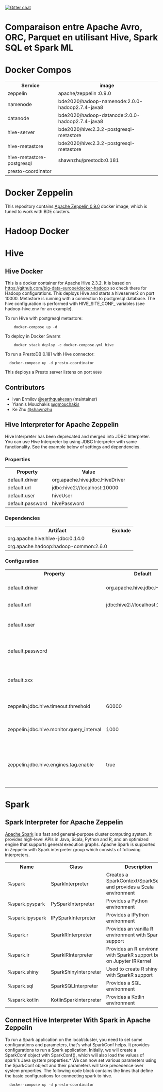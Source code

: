 [![Gitter chat](https://badges.gitter.im/gitterHQ/gitter.png)](https://gitter.im/big-data-europe/Lobby)

# Comparaison entre Apache Avro, ORC, Parquet en utilisant Hive, Spark SQL et Spark ML

# Docker Compos
<table class="table-configuration">
  <tr>
    <th>Service</th>
    <th>image</th>
  </tr>
  <tr>
    <td>zeppelin</td>
    <td>apache/zeppelin :0.9.0</td>
  </tr>
  <tr>
    <td>namenode</td>
    <td>bde2020/hadoop-namenode:2.0.0-hadoop2.7.4-java8</td>
  </tr>
  <tr>
    <td>datanode</td>
    <td>bde2020/hadoop-datanode:2.0.0-hadoop2.7.4-java8</td>
  </tr>
  <tr>
    <td>hive-server </td>
    <td>bde2020/hive:2.3.2-postgresql-metastore</td>
  </tr> 
    <tr>
    <td>hive-metastore </td>
    <td>bde2020/hive:2.3.2-postgresql-metastore</td>
  </tr>
      <tr>
    <td>hive-metastore-postgresql  </td>
    <td>shawnzhu/prestodb:0.181</td>
  </tr>
       <tr>
    <td>presto-coordinator  </td>
    <td></td>
  </tr>
</table>

# Docker Zeppelin

This repository contains [Apache Zeppelin 0.9.0](https://zeppelin.apache.org/) docker image, which is tuned to work with BDE clusters.

# Hadoop Docker


# Hive 
## Hive Docker
This is a docker container for Apache Hive 2.3.2. It is based on https://github.com/big-data-europe/docker-hadoop so check there for Hadoop configurations.
This deploys Hive and starts a hiveserver2 on port 10000.
Metastore is running with a connection to postgresql database.
The hive configuration is performed with HIVE_SITE_CONF_ variables (see hadoop-hive.env for an example).

To run Hive with postgresql metastore:
```
    docker-compose up -d
```

To deploy in Docker Swarm:
```
    docker stack deploy -c docker-compose.yml hive
```

To run a PrestoDB 0.181 with Hive connector:

```
  docker-compose up -d presto-coordinator
```

This deploys a Presto server listens on port `8080`
## Contributors
* Ivan Ermilov [@earthquakesan](https://github.com/earthquakesan) (maintainer)
* Yiannis Mouchakis [@gmouchakis](https://github.com/gmouchakis)
* Ke Zhu [@shawnzhu](https://github.com/shawnzhu)



## Hive Interpreter for Apache Zeppelin
Hive Interpreter has been deprecated and merged into JDBC Interpreter. 
You can use Hive Interpreter by using JDBC Interpreter with same functionality. 
See the example below of settings and dependencies.

### Properties
<table class="table-configuration">
  <tr>
    <th>Property</th>
    <th>Value</th>
  </tr>
  <tr>
    <td>default.driver</td>
    <td>org.apache.hive.jdbc.HiveDriver</td>
  </tr>
  <tr>
    <td>default.url</td>
    <td>jdbc:hive2://localhost:10000</td>
  </tr>
  <tr>
    <td>default.user</td>
    <td>hiveUser</td>
  </tr>
  <tr>
    <td>default.password</td>
    <td>hivePassword</td>
  </tr>
</table>

### Dependencies
<table class="table-configuration">
  <tr>
    <th>Artifact</th>
    <th>Exclude</th>
  </tr>
  <tr>
    <td>org.apache.hive:hive-jdbc:0.14.0</td>
    <td></td>
  </tr>
  <tr>
    <td>org.apache.hadoop:hadoop-common:2.6.0</td>
    <td></td>
  </tr>
</table>


### Configuration
<table class="table-configuration">
  <tr>
    <th>Property</th>
    <th>Default</th>
    <th>Description</th>
  </tr>
  <tr>
    <td>default.driver</td>
    <td>org.apache.hive.jdbc.HiveDriver</td>
    <td>Class path of JDBC driver</td>
  </tr>
  <tr>
    <td>default.url</td>
    <td>jdbc:hive2://localhost:10000</td>
    <td>Url for connection</td>
  </tr>
  <tr>
    <td>default.user</td>
    <td></td>
    <td><b>( Optional ) </b>Username of the connection</td>
  </tr>
  <tr>
    <td>default.password</td>
    <td></td>
    <td><b>( Optional ) </b>Password of the connection</td>
  </tr>
  <tr>
    <td>default.xxx</td>
    <td></td>
    <td><b>( Optional ) </b>Other properties used by the driver</td>
  </tr>
  <tr>
    <td>zeppelin.jdbc.hive.timeout.threshold</td>
    <td>60000</td>
    <td>Timeout for hive job timeout</td>
  </tr>
  <tr>
    <td>zeppelin.jdbc.hive.monitor.query_interval</td>
    <td>1000</td>
    <td>Query interval for hive statement</td>
  </tr>
  <tr>
    <td>zeppelin.jdbc.hive.engines.tag.enable</td>
    <td>true</td>
    <td>Set application tag for applications started by hive engines</td>
  </tr>
</table>

# Spark 
## Spark Interpreter for Apache Zeppelin
[Apache Spark](http://spark.apache.org) is a fast and general-purpose cluster computing system.
It provides high-level APIs in Java, Scala, Python and R, and an optimized engine that supports general execution graphs.
Apache Spark is supported in Zeppelin with Spark interpreter group which consists of following interpreters.

<table class="table-configuration">
  <tr>
    <th>Name</th>
    <th>Class</th>
    <th>Description</th>
  </tr>
  <tr>
    <td>%spark</td>
    <td>SparkInterpreter</td>
    <td>Creates a SparkContext/SparkSession and provides a Scala environment</td>
  </tr>
  <tr>
    <td>%spark.pyspark</td>
    <td>PySparkInterpreter</td>
    <td>Provides a Python environment</td>
  </tr>
  <tr>
    <td>%spark.ipyspark</td>
    <td>IPySparkInterpreter</td>
    <td>Provides a IPython environment</td>
  </tr>
  <tr>
    <td>%spark.r</td>
    <td>SparkRInterpreter</td>
    <td>Provides an vanilla R environment with SparkR support</td>
  </tr>
  <tr>
    <td>%spark.ir</td>
    <td>SparkIRInterpreter</td>
    <td>Provides an R environment with SparkR support based on Jupyter IRKernel</td>
  </tr>
  <tr>
    <td>%spark.shiny</td>
    <td>SparkShinyInterpreter</td>
    <td>Used to create R shiny app with SparkR support</td>
  </tr>
  <tr>
    <td>%spark.sql</td>
    <td>SparkSQLInterpreter</td>
    <td>Provides a SQL environment</td>
  </tr>
  <tr>
    <td>%spark.kotlin</td>
    <td>KotlinSparkInterpreter</td>
    <td>Provides a Kotlin environment</td>
  </tr>
</table>



## Connect Hive Interpreter With Spark in Apache Zeppelin

To run a Spark application on the local/cluster, you need to set some configurations and parameters, that's what SparkConf helps. It provides configurations to run a Spark application.
Initially, we will create a SparkConf object with SparkConf(), which will also load the values ​​of spark's Java system properties.*
We can now set various parameters using the SparkConf object and their parameters will take precedence over system properties.
The following code block contains the lines that define the basic configurations for connecting spark to hive.

```
  docker-compose up -d presto-coordinator
```






























